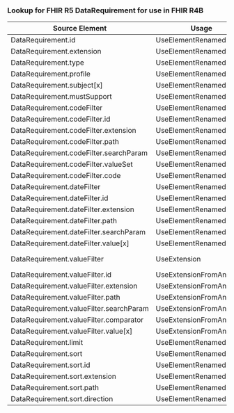 ### Lookup for FHIR R5 DataRequirement for use in FHIR R4B

| Source Element | Usage | Target |
| -------------- | ----- | ------ |
| DataRequirement.id | UseElementRenamed | DataRequirement.id |
| DataRequirement.extension | UseElementRenamed | DataRequirement.extension |
| DataRequirement.type | UseElementRenamed | DataRequirement.type |
| DataRequirement.profile | UseElementRenamed | DataRequirement.profile |
| DataRequirement.subject[x] | UseElementRenamed | DataRequirement.subject[x] |
| DataRequirement.mustSupport | UseElementRenamed | DataRequirement.mustSupport |
| DataRequirement.codeFilter | UseElementRenamed | DataRequirement.codeFilter |
| DataRequirement.codeFilter.id | UseElementRenamed | DataRequirement.codeFilter.id |
| DataRequirement.codeFilter.extension | UseElementRenamed | DataRequirement.codeFilter.extension |
| DataRequirement.codeFilter.path | UseElementRenamed | DataRequirement.codeFilter.path |
| DataRequirement.codeFilter.searchParam | UseElementRenamed | DataRequirement.codeFilter.searchParam |
| DataRequirement.codeFilter.valueSet | UseElementRenamed | DataRequirement.codeFilter.valueSet |
| DataRequirement.codeFilter.code | UseElementRenamed | DataRequirement.codeFilter.code |
| DataRequirement.dateFilter | UseElementRenamed | DataRequirement.dateFilter |
| DataRequirement.dateFilter.id | UseElementRenamed | DataRequirement.dateFilter.id |
| DataRequirement.dateFilter.extension | UseElementRenamed | DataRequirement.dateFilter.extension |
| DataRequirement.dateFilter.path | UseElementRenamed | DataRequirement.dateFilter.path |
| DataRequirement.dateFilter.searchParam | UseElementRenamed | DataRequirement.dateFilter.searchParam |
| DataRequirement.dateFilter.value[x] | UseElementRenamed | DataRequirement.dateFilter.value[x] |
| DataRequirement.valueFilter | UseExtension | http://hl7.org/fhir/5.0/StructureDefinition/extension-DataRequirement.valueFilter |
| DataRequirement.valueFilter.id | UseExtensionFromAncestor | - |
| DataRequirement.valueFilter.extension | UseExtensionFromAncestor | - |
| DataRequirement.valueFilter.path | UseExtensionFromAncestor | - |
| DataRequirement.valueFilter.searchParam | UseExtensionFromAncestor | - |
| DataRequirement.valueFilter.comparator | UseExtensionFromAncestor | - |
| DataRequirement.valueFilter.value[x] | UseExtensionFromAncestor | - |
| DataRequirement.limit | UseElementRenamed | DataRequirement.limit |
| DataRequirement.sort | UseElementRenamed | DataRequirement.sort |
| DataRequirement.sort.id | UseElementRenamed | DataRequirement.sort.id |
| DataRequirement.sort.extension | UseElementRenamed | DataRequirement.sort.extension |
| DataRequirement.sort.path | UseElementRenamed | DataRequirement.sort.path |
| DataRequirement.sort.direction | UseElementRenamed | DataRequirement.sort.direction |
